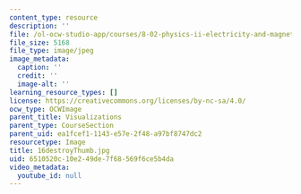 ```yaml
---
content_type: resource
description: ''
file: /ol-ocw-studio-app/courses/8-02-physics-ii-electricity-and-magnetism-spring-2007/6510520c10e249de7f68569f6ce5b4da_16destroyThumb.jpg
file_size: 5168
file_type: image/jpeg
image_metadata:
  caption: ''
  credit: ''
  image-alt: ''
learning_resource_types: []
license: https://creativecommons.org/licenses/by-nc-sa/4.0/
ocw_type: OCWImage
parent_title: Visualizations
parent_type: CourseSection
parent_uid: ea1fcef1-1143-e57e-2f48-a97bf8747dc2
resourcetype: Image
title: 16destroyThumb.jpg
uid: 6510520c-10e2-49de-7f68-569f6ce5b4da
video_metadata:
  youtube_id: null
---
```

